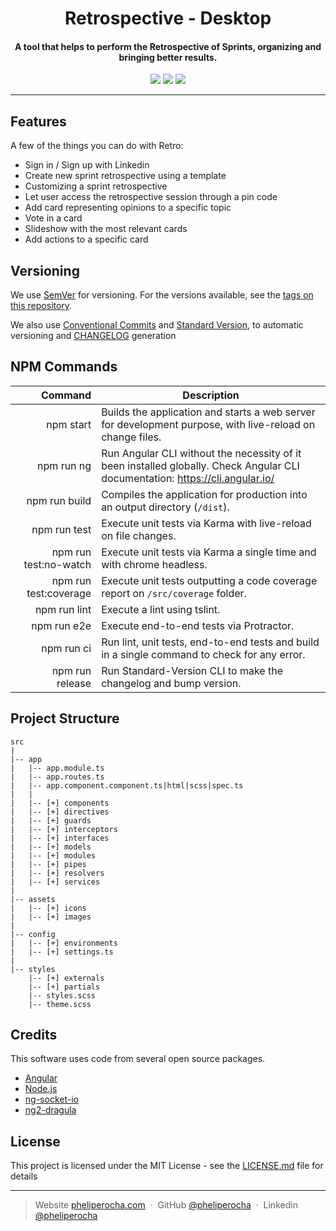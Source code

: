 <h1 align="center">
  Retrospective - Desktop
</h1>

<h4 align="center">
  A tool that helps to perform the Retrospective of Sprints, organizing and bringing better results.
</h4>

<p align="center">
    <a href="https://github.com/pheliperocha/retro/issues"><img src="https://img.shields.io/github/issues/pheliperocha/retro.svg"></a>
    <a href="https://conventionalcommits.org"><img src="https://img.shields.io/badge/Conventional%20Commits-1.0.0-yellow.svg"></a>
    <a href="https://www.conventionalcommits.org/"><img src="https://img.shields.io/packagist/l/doctrine/orm.svg"></a>
</p>

---

## Features
 
A few of the things you can do with Retro:
 
* Sign in / Sign up with Linkedin
* Create new sprint retrospective using a template
* Customizing a sprint retrospective
* Let user access the retrospective session through a pin code
* Add card representing opinions to a specific topic
* Vote in a card
* Slideshow with the most relevant cards
* Add actions to a specific card

## Versioning

We use [SemVer](http://semver.org/) for versioning. For the versions available, see the [tags on this repository](https://github.com/pheliperocha/retro).

We also use [Conventional Commits](http://conventionalcommits.org/) and [Standard Version](https://github.com/conventional-changelog/standard-version), to automatic versioning and [CHANGELOG](CHANGELOG.md) generation

## NPM Commands

|Command|Description|
|-------:|--------|
| npm start | Builds the application and starts a web server for development purpose, with live-reload on change files. |
| npm run ng | Run Angular CLI without the necessity of it been installed globally. Check Angular CLI documentation: https://cli.angular.io/ |
| npm run build | Compiles the application for production into an output directory (`/dist`). |
| npm run test | Execute unit tests via Karma with live-reload on file changes. |
| npm run test:no-watch | Execute unit tests via Karma a single time and with chrome headless. |
| npm run test:coverage | Execute unit tests outputting a code coverage report on `/src/coverage` folder. |
| npm run lint | Execute a lint using tslint. |
| npm run e2e | Execute end-to-end tests via Protractor. |
| npm run ci | Run lint, unit tests, end-to-end tests and build in a single command to check for any error. |
| npm run release | Run Standard-Version CLI to make the changelog and bump version. |

## Project Structure

```
src
|
|-- app
|   |-- app.module.ts
|   |-- app.routes.ts
|   |-- app.component.component.ts|html|scss|spec.ts
|   |
|   |-- [+] components
|   |-- [+] directives
|   |-- [+] guards
|   |-- [+] interceptors
|   |-- [+] interfaces
|   |-- [+] models
|   |-- [+] modules
|   |-- [+] pipes
|   |-- [+] resolvers
|   |-- [+] services
|
|-- assets
|   |-- [+] icons
|   |-- [+] images
|
|-- config
|   |-- [+] environments
|   |-- [+] settings.ts
|
|-- styles
    |-- [+] externals
    |-- [+] partials
    |-- styles.scss
    |-- theme.scss
```

## Credits

This software uses code from several open source packages.

- [Angular](https://angular.io/)
- [Node.js](https://nodejs.org/)
- [ng-socket-io](https://github.com/bougarfaoui/ng-socket-io)
- [ng2-dragula](https://github.com/valor-software/ng2-dragula)

## License

This project is licensed under the MIT License - see the [LICENSE.md](LICENSE.md) file for details

---

> Website [pheliperocha.com](https://pheliperocha.com) &nbsp;&middot;&nbsp;
> GitHub [@pheliperocha](https://github.com/pheliperocha) &nbsp;&middot;&nbsp;
> Linkedin [@pheliperocha](https://www.linkedin.com/in/pheliperocha/)
